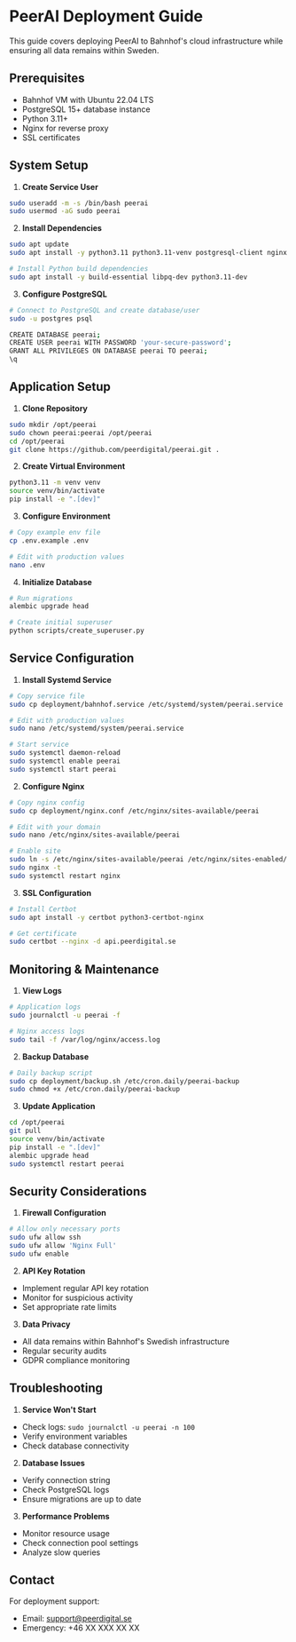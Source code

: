 # PeerAI Deployment Guide

This guide covers deploying PeerAI to Bahnhof's cloud infrastructure while ensuring all data remains within Sweden.

## Prerequisites

- Bahnhof VM with Ubuntu 22.04 LTS
- PostgreSQL 15+ database instance
- Python 3.11+
- Nginx for reverse proxy
- SSL certificates

## System Setup

1. **Create Service User**
```bash
sudo useradd -m -s /bin/bash peerai
sudo usermod -aG sudo peerai
```

2. **Install Dependencies**
```bash
sudo apt update
sudo apt install -y python3.11 python3.11-venv postgresql-client nginx

# Install Python build dependencies
sudo apt install -y build-essential libpq-dev python3.11-dev
```

3. **Configure PostgreSQL**
```bash
# Connect to PostgreSQL and create database/user
sudo -u postgres psql

CREATE DATABASE peerai;
CREATE USER peerai WITH PASSWORD 'your-secure-password';
GRANT ALL PRIVILEGES ON DATABASE peerai TO peerai;
\q
```

## Application Setup

1. **Clone Repository**
```bash
sudo mkdir /opt/peerai
sudo chown peerai:peerai /opt/peerai
cd /opt/peerai
git clone https://github.com/peerdigital/peerai.git .
```

2. **Create Virtual Environment**
```bash
python3.11 -m venv venv
source venv/bin/activate
pip install -e ".[dev]"
```

3. **Configure Environment**
```bash
# Copy example env file
cp .env.example .env

# Edit with production values
nano .env
```

4. **Initialize Database**
```bash
# Run migrations
alembic upgrade head

# Create initial superuser
python scripts/create_superuser.py
```

## Service Configuration

1. **Install Systemd Service**
```bash
# Copy service file
sudo cp deployment/bahnhof.service /etc/systemd/system/peerai.service

# Edit with production values
sudo nano /etc/systemd/system/peerai.service

# Start service
sudo systemctl daemon-reload
sudo systemctl enable peerai
sudo systemctl start peerai
```

2. **Configure Nginx**
```bash
# Copy nginx config
sudo cp deployment/nginx.conf /etc/nginx/sites-available/peerai

# Edit with your domain
sudo nano /etc/nginx/sites-available/peerai

# Enable site
sudo ln -s /etc/nginx/sites-available/peerai /etc/nginx/sites-enabled/
sudo nginx -t
sudo systemctl restart nginx
```

3. **SSL Configuration**
```bash
# Install Certbot
sudo apt install -y certbot python3-certbot-nginx

# Get certificate
sudo certbot --nginx -d api.peerdigital.se
```

## Monitoring & Maintenance

1. **View Logs**
```bash
# Application logs
sudo journalctl -u peerai -f

# Nginx access logs
sudo tail -f /var/log/nginx/access.log
```

2. **Backup Database**
```bash
# Daily backup script
sudo cp deployment/backup.sh /etc/cron.daily/peerai-backup
sudo chmod +x /etc/cron.daily/peerai-backup
```

3. **Update Application**
```bash
cd /opt/peerai
git pull
source venv/bin/activate
pip install -e ".[dev]"
alembic upgrade head
sudo systemctl restart peerai
```

## Security Considerations

1. **Firewall Configuration**
```bash
# Allow only necessary ports
sudo ufw allow ssh
sudo ufw allow 'Nginx Full'
sudo ufw enable
```

2. **API Key Rotation**
- Implement regular API key rotation
- Monitor for suspicious activity
- Set appropriate rate limits

3. **Data Privacy**
- All data remains within Bahnhof's Swedish infrastructure
- Regular security audits
- GDPR compliance monitoring

## Troubleshooting

1. **Service Won't Start**
- Check logs: `sudo journalctl -u peerai -n 100`
- Verify environment variables
- Check database connectivity

2. **Database Issues**
- Verify connection string
- Check PostgreSQL logs
- Ensure migrations are up to date

3. **Performance Problems**
- Monitor resource usage
- Check connection pool settings
- Analyze slow queries

## Contact

For deployment support:
- Email: support@peerdigital.se
- Emergency: +46 XX XXX XX XX 